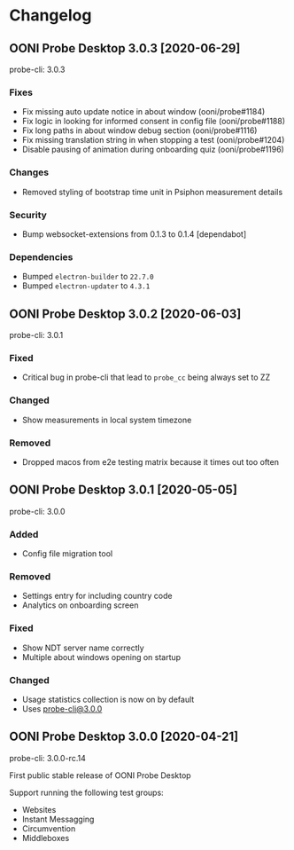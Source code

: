 # Changelog

## OONI Probe Desktop 3.0.3 [2020-06-29]

probe-cli: 3.0.3

### Fixes
* Fix missing auto update notice in about window (ooni/probe#1184)
* Fix logic in looking for informed consent in config file (ooni/probe#1188)
* Fix long paths in about window debug section (ooni/probe#1116)
* Fix missing translation string in when stopping a test (ooni/probe#1204)
* Disable pausing of animation during onboarding quiz (ooni/probe#1196)

### Changes
* Removed styling of bootstrap time unit in Psiphon measurement details

### Security
* Bump websocket-extensions from 0.1.3 to 0.1.4 [dependabot]

### Dependencies
* Bumped `electron-builder` to `22.7.0`
* Bumped `electron-updater` to `4.3.1`

## OONI Probe Desktop 3.0.2 [2020-06-03]

probe-cli: 3.0.1

### Fixed

* Critical bug in probe-cli that lead to `probe_cc` being always set to ZZ

### Changed

* Show measurements in local system timezone

### Removed

* Dropped macos from e2e testing matrix because it times out too often

## OONI Probe Desktop 3.0.1 [2020-05-05]

probe-cli: 3.0.0

### Added
* Config file migration tool

### Removed
* Settings entry for including country code
* Analytics on onboarding screen

### Fixed
* Show NDT server name correctly
* Multiple about windows opening on startup

### Changed
* Usage statistics collection is now on by default
* Uses [probe-cli@3.0.0](https://github.com/ooni/probe-cli/releases/tag/v3.0.0)

## OONI Probe Desktop 3.0.0 [2020-04-21]

probe-cli: 3.0.0-rc.14

First public stable release of OONI Probe Desktop

Support running the following test groups:
* Websites
* Instant Messagging
* Circumvention
* Middleboxes
